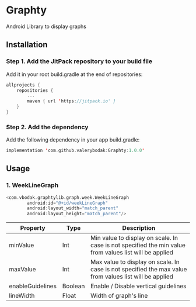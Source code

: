 # Graphty
Android Library to display graphs

## Installation
### Step 1. Add the JitPack repository to your build file 
Add it in your root build.gradle at the end of repositories:
```Kotlin
allprojects {
    repositories {
        ...
        maven { url 'https://jitpack.io' }
    }
}
```

### Step 2. Add the dependency
Add the following dependency in your app build.gradle:
```Kotlin
implementation 'com.github.valerybodak:Graphty:1.0.0'
```

## Usage

### 1. WeekLineGraph

```Kotlin
<com.vbodak.graphtylib.graph.week.WeekLineGraph
        android:id="@+id/weekLineGraph"
        android:layout_width="match_parent"
        android:layout_height="match_parent"/>
```
Property | Type | Description 
--- | --- | --- 
minValue | Int | Min value to display on scale. In case is not specified the min value from values list will be applied
maxValue | Int | Max value to display on scale. In case is not specified the max value from values list will be applied
enableGuidelines | Boolean | Enable / Disable vertical guidelines
lineWidth | Float | Width of graph's line
